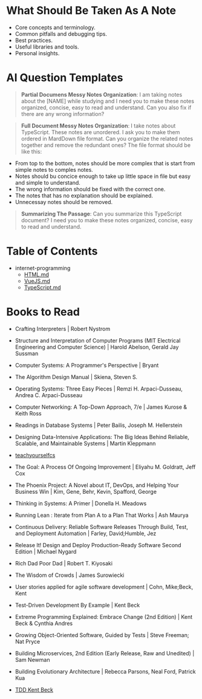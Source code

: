# What Should Be Taken As A Note
+ Core concepts and terminology.
+ Common pitfalls and debugging tips.
+ Best practices.
+ Useful libraries and tools.
+ Personal insights.

# AI Question Templates
> **Partial Documens Messy Notes Organization**: I am taking notes about the [NAME] while studying and I need you to make these notes organized, concise, easy to read and understand. Can you also fix if there are any wrong information?

> **Full Document Messy Notes Organization**: I take notes about TypeScript. These notes are unordered. I ask you to make them ordered in MardDown file format. Can you organize the related notes together and remove the redundant ones? The file format should be like this:
  - From top to the bottom, notes should be more complex that is start from simple notes to comples notes.
  - Notes should bu concice enough to take up little space in file but easy and simple to understand.
  - The wrong information should be fixed with the correct one.
  - The notes that has no explanation should be explained.
  - Unnecessay notes should be removed.

> **Summarizing The Passage**: Can you summarize this TypeScript document? I need you to make these notes organized, concise, easy to read and understand.

# Table of Contents
+ internet-programming
  - [HTML.md](https://github.com/alrenU/study-notes/blob/main/internet-programming/HTML.md)
  - [VueJS.md](https://github.com/alrenU/study-notes/blob/main/internet-programming/VueJS.md)
  - [TypeScript.md](https://github.com/alrenU/study-notes/blob/main/InternetProgramming/TypeScript/TypeScript.md)

# Books to Read
+ Crafting Interpreters | Robert Nystrom
+ Structure and Interpretation of Computer Programs (MIT Electrical Engineering and Computer Science) | Harold Abelson, Gerald Jay Sussman
+ Computer Systems: A Programmer's Perspective | Bryant
+ The Algorithm Design Manual | Skiena, Steven S.
+ Operating Systems: Three Easy Pieces | Remzi H. Arpaci-Dusseau, Andrea C. Arpaci-Dusseau
+ Computer Networking: A Top-Down Approach, 7/e | James Kurose & Keith Ross

+ Readings in Database Systems | Peter Bailis, Joseph M. Hellerstein
+ Designing Data-Intensive Applications: The Big Ideas Behind Reliable, Scalable, and Maintainable Systems | Martin Kleppmann

+ [teachyourselfcs](https://teachyourselfcs.com/)

+ The Goal: A Process Of Ongoing Improvement | Eliyahu M. Goldratt, Jeff Cox
+ The Phoenix Project: A Novel about IT, DevOps, and Helping Your Business Win | Kim, Gene, Behr, Kevin, Spafford, George
+ Thinking in Systems: A Primer | Donella H. Meadows
+ Running Lean : Iterate from Plan A to a Plan That Works | Ash Maurya
+ Continuous Delivery: Reliable Software Releases Through Build, Test, and Deployment Automation | Farley, David;Humble, Jez
+ Release It! Design and Deploy Production-Ready Software Second Edition | Michael Nygard
+ Rich Dad Poor Dad | Robert T. Kiyosaki
+ The Wisdom of Crowds | James Surowiecki
+ User stories applied for agile software development | Cohn, Mike;Beck, Kent

+ Test-Driven Development By Example | Kent Beck
+ Extreme Programming Explained: Embrace Change (2nd Edition) | Kent Beck & Cynthia Andres
+ Growing Object-Oriented Software, Guided by Tests | Steve Freeman; Nat Pryce
+ Building Microservices, 2nd Edition (Early Release, Raw and Unedited) | Sam Newman

+ Building Evolutionary Architecture | Rebecca Parsons, Neal Ford, Patrick Kua

+ [TDD Kent Beck](https://drive.google.com/drive/folders/0B9YBFXrfhasNdFMzU3BWRG53Wkk?resourcekey=0-RKmZID2GpUiZhWhb4Y0sgg)